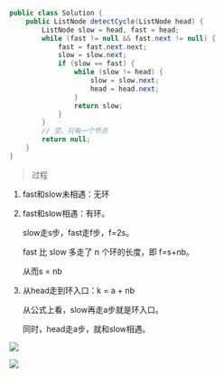 ```java
public class Solution {
    public ListNode detectCycle(ListNode head) {
        ListNode slow = head, fast = head;
        while (fast != null && fast.next != null) {
            fast = fast.next.next;
            slow = slow.next;
            if (slow == fast) {
                while (slow != head) {
                    slow = slow.next;
                    head = head.next;
                }
                return slow;
            }
        }
        // 空、只有一个节点
        return null;
    }
}
```

> 过程

1. fast和slow未相遇：无环

2. fast和slow相遇：有环。

   slow走s步，fast走f步，f=2s。

   fast 比 slow 多走了 n 个环的长度，即 f=s+nb。

   从而s = nb

3. 从head走到环入口：k = a + nb

   从公式上看，slow再走a步就是环入口。

   同时，head走a步，就和slow相遇。


![](https://pic.leetcode-cn.com/9a319387f7fe8d3c3acb9d6bc0bc9f7471ccff6699115db724a99d2acb7b68ca-Picture6.png)

![](https://pic.leetcode-cn.com/f31767986757b751bfec07f824714044611b4a54bf8e794b2f4684a175dde044-Picture11.png)